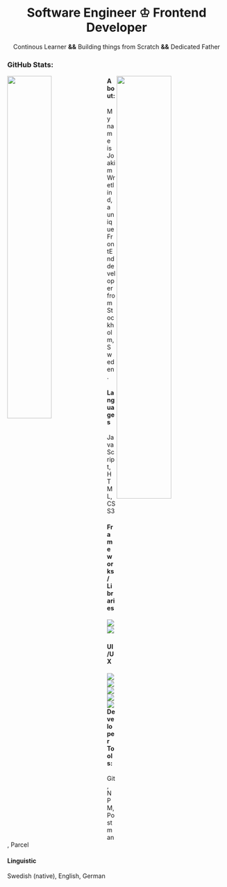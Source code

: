 <h1 align="center">Software Engineer &#9812; Frontend Developer</h1>
<p align="center">Continous Learner <strong>&&</strong> Building things from Scratch <strong>&&</strong> Dedicated Father</p>


<h3>GitHub Stats:</h3>


<img align="left" src="https://github-readme-stats.vercel.app/api?username=joakimwretlind&show_icons=true&theme=react" width="45%"/>
<img align="right" width="50%" src="githubAssets/earth.png"/>


<h4 align="left">About:</h4>
<p>My name is Joakim Wretlind, a unique FrontEnd developer from Stockholm, Sweden.</p>

<h4>Languages</h4>
<p>JavaScript, HTML, CSS3</p>

<h4>Frameworks/ Libraries</h4>
<img align="left" src="https://img.shields.io/badge/-React-black?style=for-the-badge&logo=React&logoColor=#61DAFB"/>
<img align="left" src="https://img.shields.io/badge/-Green%20Sock-black?style=for-the-badge&logo=GreenSock&logoColor=88ce02"/>

<br><br>

<h4>UI/UX</h4>
<img align="left" src="https://img.shields.io/badge/-XD-white?style=for-the-badge&logo=adobe-xd&logoColor=#FF61F6"/>
<img align="left" src="https://img.shields.io/badge/-Illustrator-white?style=for-the-badge&logo=adobe-illustrator&logoColor=ff9a00"/>
<img align="left" src="https://img.shields.io/badge/-Photoshop-white?style=for-the-badge&logo=adobe-photoshop&logoColor=#31A8FF"/>
<img align="left" src="https://img.shields.io/badge/-Inkscape-white?style=for-the-badge&logo=inkscape&logoColor=#000000"/>
<img align="left" src="https://img.shields.io/badge/-Blender-white?style=for-the-badge&logo=blender&logoColor=#F5792A"/>

<br><br>

<h4>Developer Tools:</h4>
<p>Git, NPM, Postman, Parcel</p>

<h4>Linguistic</h4>
<p>Swedish (native), English, German</p>









<!--
**JoakimWretlind/JoakimWretlind** is a ✨ _special_ ✨ repository because its `README.md` (this file) appears on your GitHub profile.

Here are some ideas to get you started:

- 🔭 I’m currently working on ...
- 🌱 I’m currently learning ...
- 👯 I’m looking to collaborate on ...
- 🤔 I’m looking for help with ...
- 💬 Ask me about ...
- 📫 How to reach me: ...
- 😄 Pronouns: ...
- ⚡ Fun fact: ...
-->
